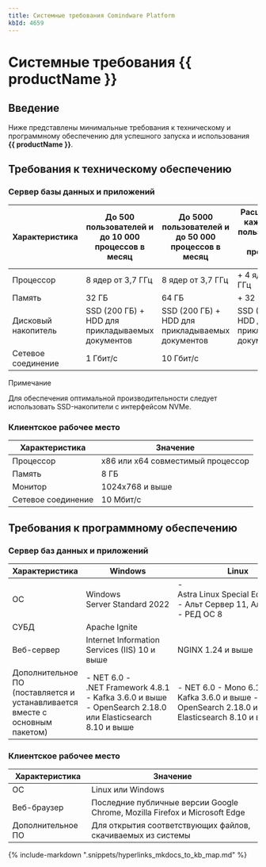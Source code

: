 ```yaml
---
title: Системные требования Comindware Platform
kbId: 4659
---
```


# Системные требования {{ productName }}

## Введение

Ниже представлены минимальные требования к техническому и программному обеспечению для успешного запуска и использования **{{ productName }}**.

## Требования к техническому обеспечению

### Сервер базы данных и приложений

| Характеристика | До 500 пользователей и до 10 000 процессов в месяц | До 5000 пользователей и до 50 000 процессов в месяц | Расширение на каждые 4000 пользователей и 30 000 процессов в месяц |
| --- | --- | --- | --- |
| Процессор | 8 ядер от 3,7 ГГц | 8 ядер от 3,7 ГГц | + 4 ядра от 3,7 ГГц |
| Память | 32 ГБ | 64 ГБ | + 32 ГБ |
| Дисковый накопитель | SSD (200 ГБ) + HDD для прикладываемых документов | SSD (200 ГБ) + HDD для прикладываемых документов | SSD (200 ГБ) + HDD для прикладываемых документов |
| Сетевое соединение | 1 Гбит/с | 10 Гбит/с |  |

Примечание

Для обеспечения оптимальной производительности следует использовать SSD-накопители с интерфейсом NVMe.

### Клиентское рабочее место

| Характеристика | Значение |
| --- | --- |
| Процессор | x86 или x64 совместимый процессор |
| Память | 8 ГБ |
| Монитор | 1024x768 и выше |
| Сетевое соединение | 10 Мбит/с |

## Требования к программному обеспечению

### Сервер баз данных и приложений

| Характеристика | Windows | Linux |
| --- | --- | --- |
| ОС | Windows Server Standard 2022 | - Astra Linux Special Edition 1.7.5 - Альт Сервер 11, Альт СП 11 - РЕД ОС 8 |
| СУБД | Apache Ignite | |
| Веб-сервер | Internet Information Services (IIS) 10 и выше | NGINX 1.24 и выше |
| Дополнительное ПО (поставляется и устанавливается вместе с основным пакетом) | - NET 6.0 - .NET Framework 4.8.1 - Kafka 3.6.0 и выше - OpenSearch 2.18.0 или Elasticsearch 8.10 и выше | - NET 6.0 - Mono 6.12 - Kafka 3.6.0 и выше - OpenSearch 2.18.0 или Elasticsearch 8.10 и выше |

### Клиентское рабочее место

| Характеристика | Значение |
| --- | --- |
| ОС | Linux или Windows |
| Веб-браузер | Последние публичные версии Google Chrome, Mozilla Firefox и Microsoft Edge |
| Дополнительное ПО | Для открытия соответствующих файлов, скачиваемых из системы |


{% include-markdown ".snippets/hyperlinks_mkdocs_to_kb_map.md" %}
